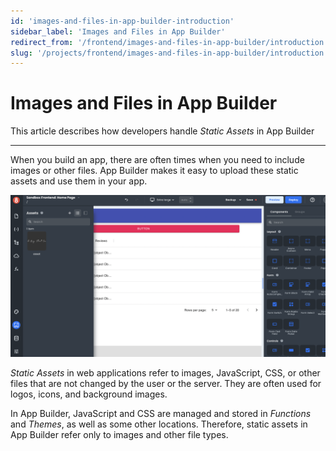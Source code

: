 ```yaml
---
id: 'images-and-files-in-app-builder-introduction'
sidebar_label: 'Images and Files in App Builder'
redirect_from: '/frontend/images-and-files-in-app-builder/introduction'
slug: '/projects/frontend/images-and-files-in-app-builder/introduction'
---
```


# Images and Files in App Builder

This article describes how developers handle _Static Assets_ in App Builder

---

When you build an app, there are often times when you need to include images or other files. App Builder makes it easy to upload these static assets and use them in your app.

![Asset's pane in App Builder](./_images/ab-images-and-files-in-app-builder-introduction-1.png)

_Static Assets_ in web applications refer to images, JavaScript, CSS, or other files that are not changed by the user or the server. They are often used for logos, icons, and background images.

In App Builder, JavaScript and CSS are managed and stored in _Functions_ and _Themes_, as well as some other locations. Therefore, static assets in App Builder refer only to images and other file types.
